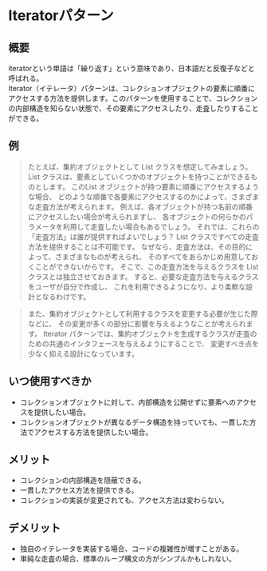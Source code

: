 # Iteratorパターン

## 概要

iteratorという単語は「繰り返す」という意味であり、日本語だと反復子などと呼ばれる。  
Iterator（イテレータ）パターンは、コレクションオブジェクトの要素に順番にアクセスする方法を提供します。このパターンを使用することで、コレクションの内部構造を知らない状態で、その要素にアクセスしたり、走査したりすることができる。

## 例

>たとえば、集約オブジェクトとして List クラスを想定してみましょう。 List クラスは、要素としていくつかのオブジェクトを持つことができるものとします。 このList オブジェクトが持つ要素に順番にアクセスするような場合、 どのような順番で各要素にアクセスするのかによって、さまざまな走査方法が考えられます。 例えば、各オブジェクトが持つ名前の順番にアクセスしたい場合が考えられますし、 各オブジェクトの何らかのパラメータを利用して走査したい場合もあるでしょう。 それでは、これらの「走査方法」は誰が提供すればよいでしょう？ List クラスですべての走査方法を提供することは不可能です。 なぜなら、走査方法は、その目的によって、さまざまなものが考えられ、 そのすべてをあらかじめ用意しておくことができないからです。 そこで、この走査方法を与えるクラスを List クラスとは独立させておきます。 すると、必要な走査方法を与えるクラスをユーザが自分で作成し、 これを利用できるようになり、より柔軟な設計となるわけです。

>また、集約オブジェクトとして利用するクラスを変更する必要が生じた際などに、 その変更が多くの部分に影響を与えるようなことが考えられます。 Iterator パターンでは、集約オブジェクトを生成するクラスが走査のための共通のインタフェースを与えるようにすることで、 変更すべき点を少なく抑える設計になっています。

## いつ使用すべきか

- コレクションオブジェクトに対して、内部構造を公開せずに要素へのアクセスを提供したい場合。
- コレクションオブジェクトが異なるデータ構造を持っていても、一貫した方法でアクセスする方法を提供したい場合。

## メリット

- コレクションの内部構造を隠蔽できる。
- 一貫したアクセス方法を提供できる。
- コレクションの実装が変更されても、アクセス方法は変わらない。

## デメリット

- 独自のイテレータを実装する場合、コードの複雑性が増すことがある。
- 単純な走査の場合、標準のループ構文の方がシンプルかもしれない。

